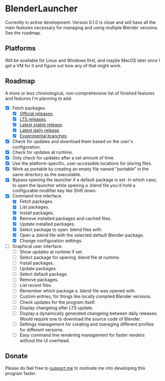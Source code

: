 # BlenderLauncher

Currently in active development. Version 0.1.0 is close and will have all the main features necessary for managing and using multiple Blender versions. See the roadmap.

## Platforms

Will be available for Linux and Windows first, and maybe MacOS later once I get a VM for it and figure out how any of that might work.

## Roadmap

A more or less chronological, non-comprehensive list of finished features and features I'm planning to add.

- [X] Fetch packages.
    - [X] [Official releases](https://download.blender.org/release/).
    - [X] [LTS releases](https://www.blender.org/download/lts/).
    - [X] [Latest stable release](https://www.blender.org/download/).
    - [X] [Latest daily release](https://builder.blender.org/download/).
    - [X] [Experimental branches](https://builder.blender.org/download/branches/).
- [X] Check for updates and download them based on the user's configuration.
- [X] Check for updates at runtime.
- [X] Only check for updates after a set amount of time.
- [X] Use the platform-specific, user-accessible locations for storing files.
- [X] Work as portable by creating an empty file named "portable" in the same directory as the executable.
- [X] Bypass opening the launcher if a default package is set. In which case, to open the launcher while opening a .blend file you'd hold a configurable modifier key like Shift down.
- [X] Command line interface.
    - [X] Fetch packages.
    - [X] List packages.
    - [X] Install packages.
    - [X] Remove installed packages and cached files.
    - [X] Update installed packages.
    - [X] Select package to open .blend files with.
    - [X] Open a .blend file with the selected default Blender package.
    - [X] Change configuration settings.
- [ ] Graphical user interface.
    - [ ] Show updates at runtime if set.
    - [ ] Select package for opening .blend file at runtime.
    - [ ] Install packages.
    - [ ] Update packages.
    - [ ] Select default package.
    - [ ] Remove packages.
    - [ ] List recent files.
    - [ ] Remember which package a .blend file was opened with.
    - [ ] Custom entries, for things like locally compiled Blender versions.
    - [ ] Check updates for the program itself.
    - [ ] Display changelog after LTS update.
    - [ ] Display a dynamically generated changelog between daily releases. Would require one to download the source code of Blender.
    - [ ] Settings management for creating and managing different profiles for different versions.
    - [ ] Easy command line rendering management for faster renders without the UI overhead.

## Donate

Please do feel free to [support me](https://alexchaplinbraz.com/donate) to motivate me into developing this program faster.
